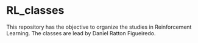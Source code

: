 # RL_classes
This repository has the objective to organize the studies in Reinforcement Learning. The classes are lead by Daniel Ratton Figueiredo.
